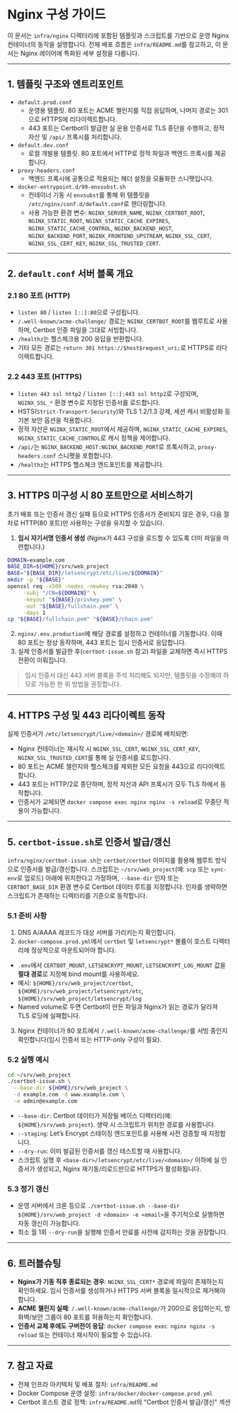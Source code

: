 # Nginx 구성 가이드

이 문서는 `infra/nginx` 디렉터리에 포함된 템플릿과 스크립트를 기반으로 운영 Nginx 컨테이너의 동작을 설명합니다. 전체 배포 흐름은 `infra/README.md`를 참고하고, 이 문서는 Nginx 레이어에 특화된 세부 설정을 다룹니다.

---

## 1. 템플릿 구조와 엔트리포인트

- `default.prod.conf`
  - 운영용 템플릿. 80 포트는 ACME 챌린지를 직접 응답하며, 나머지 경로는 301으로 HTTPS에 리다이렉트합니다.
  - 443 포트는 Certbot이 발급한 실 운용 인증서로 TLS 종단을 수행하고, 정적 자산 및 `/api/` 프록시를 처리합니다.
- `default.dev.conf`
  - 로컬 개발용 템플릿. 80 포트에서 HTTP로 정적 파일과 백엔드 프록시를 제공합니다.
- `proxy-headers.conf`
  - 백엔드 프록시에 공통으로 적용되는 헤더 설정을 모듈화한 스니펫입니다.
- `docker-entrypoint.d/99-envsubst.sh`
  - 컨테이너 기동 시 `envsubst`를 통해 위 템플릿을 `/etc/nginx/conf.d/default.conf`로 렌더링합니다.
  - 사용 가능한 환경 변수: `NGINX_SERVER_NAME`, `NGINX_CERTBOT_ROOT`, `NGINX_STATIC_ROOT`, `NGINX_STATIC_CACHE_EXPIRES`, `NGINX_STATIC_CACHE_CONTROL`, `NGINX_BACKEND_HOST`, `NGINX_BACKEND_PORT`, `NGINX_FRONTEND_UPSTREAM`, `NGINX_SSL_CERT`, `NGINX_SSL_CERT_KEY`, `NGINX_SSL_TRUSTED_CERT`.

---

## 2. `default.conf` 서버 블록 개요

### 2.1 80 포트 (HTTP)

- `listen 80` / `listen [::]:80`으로 구성됩니다.
- `/.well-known/acme-challenge/` 경로는 `NGINX_CERTBOT_ROOT`를 웹루트로 사용하며, Certbot 인증 파일을 그대로 서빙합니다.
- `/healthz`는 헬스체크용 200 응답을 반환합니다.
- 기타 모든 경로는 `return 301 https://$host$request_uri;`로 HTTPS로 리다이렉트합니다.

### 2.2 443 포트 (HTTPS)

- `listen 443 ssl http2` / `listen [::]:443 ssl http2`로 구성되며, `NGINX_SSL_*` 환경 변수로 지정된 인증서를 로드합니다.
- HSTS(`Strict-Transport-Security`)와 TLS 1.2/1.3 강제, 세션 캐시 비활성화 등 기본 보안 옵션을 적용합니다.
- 정적 자산은 `NGINX_STATIC_ROOT`에서 제공하며, `NGINX_STATIC_CACHE_EXPIRES`, `NGINX_STATIC_CACHE_CONTROL`로 캐시 정책을 제어합니다.
- `/api/`는 `NGINX_BACKEND_HOST:NGINX_BACKEND_PORT`로 프록시하고, `proxy-headers.conf` 스니펫을 포함합니다.
- `/healthz`는 HTTPS 헬스체크 엔드포인트를 제공합니다.

---

## 3. HTTPS 미구성 시 80 포트만으로 서비스하기

초기 배포 또는 인증서 갱신 실패 등으로 HTTPS 인증서가 준비되지 않은 경우, 다음 절차로 HTTP(80 포트)만 사용하는 구성을 유지할 수 있습니다.

1. **임시 자기서명 인증서 생성** (Nginx가 443 구성을 로드할 수 있도록 더미 파일을 마련합니다.)

```bash
DOMAIN=example.com
BASE_DIR=${HOME}/srv/web_project
BASE="${BASE_DIR}/letsencrypt/etc/live/${DOMAIN}"
mkdir -p "${BASE}"
openssl req -x509 -nodes -newkey rsa:2048 \
	 -subj "/CN=${DOMAIN}" \
	 -keyout "${BASE}/privkey.pem" \
	 -out "${BASE}/fullchain.pem" \
	 -days 1
cp "${BASE}/fullchain.pem" "${BASE}/chain.pem"
```

2. `nginx/.env.production`에 해당 경로를 설정하고 컨테이너를 기동합니다. 이때 80 포트는 정상 동작하며, 443 포트는 임시 인증서로 응답합니다.
3. 실제 인증서를 발급한 후(`certbot-issue.sh` 참고) 파일을 교체하면 즉시 HTTPS 전환이 이뤄집니다.

> 임시 인증서 대신 443 서버 블록을 주석 처리해도 되지만, 템플릿을 수정해야 하므로 가능한 한 위 방법을 권장합니다.

---

## 4. HTTPS 구성 및 443 리다이렉트 동작

실제 인증서가 `/etc/letsencrypt/live/<domain>/` 경로에 배치되면:

- Nginx 컨테이너는 재시작 시 `NGINX_SSL_CERT`, `NGINX_SSL_CERT_KEY`, `NGINX_SSL_TRUSTED_CERT`를 통해 실 인증서를 로드합니다.
- 80 포트는 ACME 챌린지와 헬스체크를 제외한 모든 요청을 443으로 리다이렉트합니다.
- 443 포트는 HTTP/2로 종단하며, 정적 자산과 API 프록시가 모두 TLS 하에서 동작합니다.
- 인증서가 교체되면 `docker compose exec nginx nginx -s reload`로 무중단 적용이 가능합니다.

---

## 5. `certbot-issue.sh`로 인증서 발급/갱신

`infra/nginx/certbot-issue.sh`는 `certbot/certbot` 이미지를 활용해 웹루트 방식으로 인증서를 발급/갱신합니다. 스크립트는 `~/srv/web_project`(예: `scp` 또는 `sync-env`로 업로드) 아래에 위치한다고 가정하며, `--base-dir` 인자 또는 `CERTBOT_BASE_DIR` 환경 변수로 Certbot 데이터 루트를 지정합니다. 인자를 생략하면 스크립트가 존재하는 디렉터리를 기준으로 동작합니다.

### 5.1 준비 사항

1. DNS A/AAAA 레코드가 대상 서버를 가리키는지 확인합니다.
2. `docker-compose.prod.yml`에서 `certbot` 및 `letsencrypt*` 볼륨이 호스트 디렉터리에 정상적으로 마운트되어야 합니다.

- `.env`에서 `CERTBOT_MOUNT`, `LETSENCRYPT_MOUNT`, `LETSENCRYPT_LOG_MOUNT` 값을 **절대 경로**로 지정해 bind mount를 사용하세요.
- 예시: `${HOME}/srv/web_project/certbot`, `${HOME}/srv/web_project/letsencrypt/etc`, `${HOME}/srv/web_project/letsencrypt/log`
- Named volume로 두면 Certbot이 만든 파일과 Nginx가 읽는 경로가 달라져 TLS 로딩에 실패합니다.

3. Nginx 컨테이너가 80 포트에서 `/.well-known/acme-challenge/`를 서빙 중인지 확인합니다(임시 인증서 또는 HTTP-only 구성이 필요).

### 5.2 실행 예시

```bash
cd ~/srv/web_project
./certbot-issue.sh \
  --base-dir ${HOME}/srv/web_project \
  -d example.com -d www.example.com \
  -e admin@example.com
```

- `--base-dir`: Certbot 데이터가 저장될 베이스 디렉터리(예: `${HOME}/srv/web_project`). 생략 시 스크립트가 위치한 경로를 사용합니다.
- `--staging`: Let’s Encrypt 스테이징 엔드포인트를 사용해 사전 검증할 때 지정합니다.
- `--dry-run`: 이미 발급된 인증서를 갱신 테스트할 때 사용합니다.
- 스크립트 실행 후 `<base-dir>/letsencrypt/etc/live/<domain>/` 이하에 실 인증서가 생성되고, Nginx 재기동/리로드만으로 HTTPS가 활성화됩니다.

### 5.3 정기 갱신

- 운영 서버에서 크론 등으로 `./certbot-issue.sh --base-dir ${HOME}/srv/web_project -d <domain> -e <email>`을 주기적으로 실행하면 자동 갱신이 가능합니다.
- 최소 월 1회 `--dry-run`을 실행해 인증서 만료를 사전에 감지하는 것을 권장합니다.

---

## 6. 트러블슈팅

- **Nginx가 기동 직후 종료되는 경우**: `NGINX_SSL_CERT*` 경로에 파일이 존재하는지 확인하세요. 임시 인증서를 생성하거나 HTTPS 서버 블록을 일시적으로 제거해야 합니다.
- **ACME 챌린지 실패**: `/.well-known/acme-challenge/`가 200으로 응답하는지, 방화벽/보안 그룹이 80 포트를 허용하는지 확인합니다.
- **인증서 교체 후에도 구버전이 응답**: `docker compose exec nginx nginx -s reload` 또는 컨테이너 재시작이 필요할 수 있습니다.

---

## 7. 참고 자료

- 전체 인프라 아키텍처 및 배포 절차: `infra/README.md`
- Docker Compose 운영 설정: `infra/docker/docker-compose.prod.yml`
- Certbot 호스트 경로 정책: `infra/README.md`의 "Certbot 인증서 발급/갱신" 섹션
